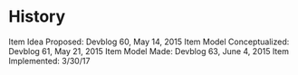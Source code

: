 # History

Item Idea Proposed: Devblog 60, May 14, 2015
Item Model Conceptualized: Devblog 61, May 21, 2015
Item Model Made: Devblog 63, June 4, 2015
Item Implemented: 3/30/17
 
